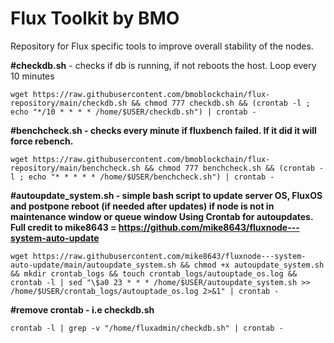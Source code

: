 # Flux Toolkit by BMO
Repository for Flux specific tools to improve overall stability of the nodes.

**#checkdb.sh** - checks if db is running, if not reboots the host. Loop every 10 minutes

```
wget https://raw.githubusercontent.com/bmoblockchain/flux-repository/main/checkdb.sh && chmod 777 checkdb.sh && (crontab -l ; echo "*/10 * * * * /home/$USER/checkdb.sh") | crontab -
```

**#benchcheck.sh - checks every minute if fluxbench failed. If it did it will force rebench.**

```
wget https://raw.githubusercontent.com/bmoblockchain/flux-repository/main/benchcheck.sh && chmod 777 benchcheck.sh && (crontab -l ; echo "* * * * * /home/$USER/benchcheck.sh") | crontab -
```

**#autoupdate_system.sh - simple bash script to update server OS, FluxOS and postpone reboot (if needed after updates) if node is not in maintenance window or queue window Using Crontab for autoupdates. Full credit to mike8643 = https://github.com/mike8643/fluxnode---system-auto-update**

```
wget https://raw.githubusercontent.com/mike8643/fluxnode---system-auto-update/main/autoupdate_system.sh && chmod +x autoupdate_system.sh && mkdir crontab_logs && touch crontab_logs/autouptade_os.log && crontab -l | sed "\$a0 23 * * * /home/$USER/autoupdate_system.sh >> /home/$USER/crontab_logs/autouptade_os.log 2>&1" | crontab -
```

**#remove crontab - i.e checkdb.sh**

```
crontab -l | grep -v "/home/fluxadmin/checkdb.sh" | crontab -
```

